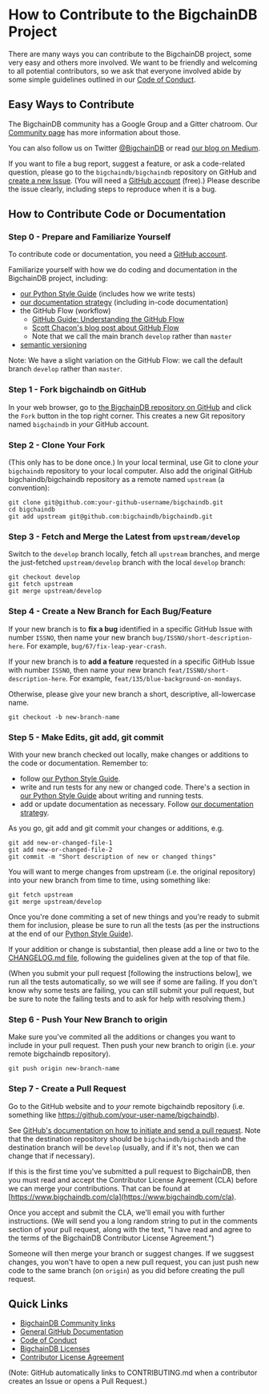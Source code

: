 # How to Contribute to the BigchainDB Project

There are many ways you can contribute to the BigchainDB project, some very easy and others more involved. We want to be friendly and welcoming to all potential contributors, so we ask that everyone involved abide by some simple guidelines outlined in our [Code of Conduct](./CODE_OF_CONDUCT.md).

## Easy Ways to Contribute

The BigchainDB community has a Google Group and a Gitter chatroom. Our [Community page](https://www.bigchaindb.com/community) has more information about those.

You can also follow us on Twitter [@BigchainDB](https://twitter.com/BigchainDB) or read [our blog on Medium](https://medium.com/the-bigchaindb-blog).

If you want to file a bug report, suggest a feature, or ask a code-related question, please go to the `bigchaindb/bigchaindb` repository on GitHub and [create a new Issue](https://github.com/bigchaindb/bigchaindb/issues/new). (You will need a [GitHub account](https://github.com/signup/free) (free).) Please describe the issue clearly, including steps to reproduce when it is a bug.

## How to Contribute Code or Documentation

### Step 0 - Prepare and Familiarize Yourself

To contribute code or documentation, you need a [GitHub account](https://github.com/signup/free).

Familiarize yourself with how we do coding and documentation in the BigchainDB project, including:

* [our Python Style Guide](PYTHON_STYLE_GUIDE.md) (includes how we write tests)
* [our documentation strategy](./docs/README.md) (including in-code documentation)
* the GitHub Flow (workflow)
    * [GitHub Guide: Understanding the GitHub Flow](https://guides.github.com/introduction/flow/)
    * [Scott Chacon's blog post about GitHub Flow](http://scottchacon.com/2011/08/31/github-flow.html)
    * Note that we call the main branch `develop` rather than `master`
* [semantic versioning](http://semver.org/)

Note: We have a slight variation on the GitHub Flow: we call the default branch `develop` rather than `master`.

### Step 1 - Fork bigchaindb on GitHub

In your web browser, go to [the BigchainDB repository on GitHub](https://github.com/bigchaindb/bigchaindb) and click the `Fork` button in the top right corner. This creates a new Git repository named `bigchaindb` in _your_ GitHub account.

### Step 2 - Clone Your Fork

(This only has to be done once.) In your local terminal, use Git to clone _your_ `bigchaindb` repository to your local computer. Also add the original GitHub bigchaindb/bigchaindb repository as a remote named `upstream` (a convention):
```text
git clone git@github.com:your-github-username/bigchaindb.git
cd bigchaindb
git add upstream git@github.com:bigchaindb/bigchaindb.git
```

### Step 3 - Fetch and Merge the Latest from `upstream/develop`

Switch to the `develop` branch locally, fetch all `upstream` branches, and merge the just-fetched `upstream/develop` branch with the local `develop` branch:
```text
git checkout develop
git fetch upstream
git merge upstream/develop
```

### Step 4 - Create a New Branch for Each Bug/Feature

If your new branch is to **fix a bug** identified in a specific GitHub Issue with number `ISSNO`, then name your new branch `bug/ISSNO/short-description-here`. For example, `bug/67/fix-leap-year-crash`.

If your new branch is to **add a feature** requested in a specific GitHub Issue with number `ISSNO`, then name your new branch `feat/ISSNO/short-description-here`. For example, `feat/135/blue-background-on-mondays`.

Otherwise, please give your new branch a short, descriptive, all-lowercase name.
```text
git checkout -b new-branch-name
```

### Step 5 - Make Edits, git add, git commit

With your new branch checked out locally, make changes or additions to the code or documentation. Remember to:

* follow [our Python Style Guide](PYTHON_STYLE_GUIDE.md).
* write and run tests for any new or changed code. There's a section in [our Python Style Guide](PYTHON_STYLE_GUIDE.md) about writing and running tests.
* add or update documentation as necessary. Follow [our documentation strategy](./docs/README.md).

As you go, git add and git commit your changes or additions, e.g.
```text
git add new-or-changed-file-1
git add new-or-changed-file-2
git commit -m "Short description of new or changed things"
```

You will want to merge changes from upstream (i.e. the original repository) into your new branch from time to time, using something like:
```text
git fetch upstream
git merge upstream/develop
```

Once you're done commiting a set of new things and you're ready to submit them for inclusion, please be sure to run all the tests (as per the instructions at the end of our [Python Style Guide](PYTHON_STYLE_GUIDE.md)).

If your addition or change is substantial, then please add a line or two to the [CHANGELOG.md file](https://github.com/bigchaindb/bigchaindb/blob/develop/CHANGELOG.md), following the guidelines given at the top of that file.

(When you submit your pull request [following the instructions below], we run all the tests automatically, so we will see if some are failing. If you don't know why some tests are failing, you can still submit your pull request, but be sure to note the failing tests and to ask for help with resolving them.)

### Step 6 - Push Your New Branch to origin

Make sure you've commited all the additions or changes you want to include in your pull request. Then push your new branch to origin (i.e. _your_ remote bigchaindb repository).
```text
git push origin new-branch-name
```

### Step 7 - Create a Pull Request 

Go to the GitHub website and to _your_ remote bigchaindb repository (i.e. something like https://github.com/your-user-name/bigchaindb). 

See [GitHub's documentation on how to initiate and send a pull request](https://help.github.com/articles/using-pull-requests/). Note that the destination repository should be `bigchaindb/bigchaindb` and the destination branch will be `develop` (usually, and if it's not, then we can change that if necessary).

If this is the first time you've submitted a pull request to BigchainDB, then you must read and accept the Contributor License Agreement (CLA) before we can merge your contributions. That can be found at [https://www.bigchaindb.com/cla](https://www.bigchaindb.com/cla).

Once you accept and submit the CLA, we'll email you with further instructions. (We will send you a long random string to put in the comments section of your pull request, along with the text, "I have read and agree to the terms of the BigchainDB Contributor License Agreement.")

Someone will then merge your branch or suggest changes. If we suggsest changes, you won't have to open a new pull request, you can just push new code to the same branch (on `origin`) as you did before creating the pull request.

## Quick Links

* [BigchainDB Community links](https://www.bigchaindb.com/community)
* [General GitHub Documentation](https://help.github.com/)
* [Code of Conduct](./CODE_OF_CONDUCT.md)
* [BigchainDB Licenses](./LICENSES.md)
* [Contributor License Agreement](https://www.bigchaindb.com/cla)

(Note: GitHub automatically links to CONTRIBUTING.md when a contributor creates an Issue or opens a Pull Request.)